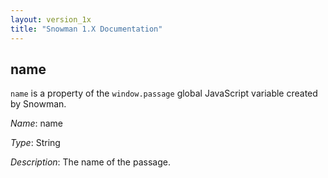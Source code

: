 ```yaml
---
layout: version_1x
title: "Snowman 1.X Documentation"
---
```


## name

`name` is a property of the `window.passage` global JavaScript variable created by Snowman.

*Name*: name

*Type*: String

*Description*: The name of the passage.
